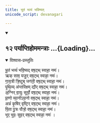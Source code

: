 ```yaml
---
title: भूतं भव्यं भविष्यत्
unicode_script: devanagari

---
```


<div class="js_include" includetitle="true" newlevelforh1="2" unfilled url="/vedAH_yajuH/taittirIyam/sArasvata-vibhAgaH/saMhitA/sarva-prastutiH/7/3/11_ashvamedhaH/12_paryAptihomamantrAH/">
<details open><summary><h2>१२ पर्याप्तिहोममन्त्राः ...{Loading}...</h2></summary>
<details open><summary>विश्वास-प्रस्तुतिः</summary>

भू॒तं भव्यं॑ भवि॒ष्यद् वष॒ट्थ् स्वाहा॒ नमः॑।  
ऋक् साम॒ यजु॒र् वष॒ट्थ् स्वाहा॒ नमः॑।  
गा॒य॒त्री त्रि॒ष्टुब् जग॑ती॒ वष॒ट्थ् स्वाहा॒ नमः॑।  
पृ॒थि॒व्य् अ॑न्तरि॑क्षम् द्यौर् वष॒ट्थ् स्वाहा॒ नमः॑।  
अ॒ग्निर् वा॒युः सूर्यो॒  वष॒ट्थ् स्वाहा॒ नमः॑।  
प्रा॒णो व्या॒नो॑ऽपा॒नो  वष॒ट्थ् स्वाहा॒ नमः॑।  
अन्नं॑ कृ॒षिर् वृष्टि॒र् वष॒ट्थ् स्वाहा॒ नमः॑।  
पि॒ता पु॒त्रः पौत्रो॒  वष॒ट्थ् स्वाहा॒ नमः॑।  
भूर् भुवः॒ सुव॒र् वष॒ट्थ् स्वाहा॒ नमः॑ ।
</details>
</details>
</div> 